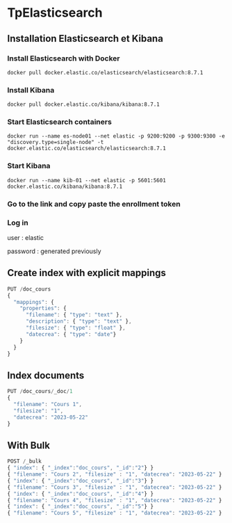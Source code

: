 # TpElasticsearch

## Installation Elasticsearch et Kibana

### Install Elasticsearch with Docker
```script
docker pull docker.elastic.co/elasticsearch/elasticsearch:8.7.1
```

### Install Kibana
```script
docker pull docker.elastic.co/kibana/kibana:8.7.1
```

### Start Elasticsearch containers 
```script
docker run --name es-node01 --net elastic -p 9200:9200 -p 9300:9300 -e "discovery.type=single-node" -t docker.elastic.co/elasticsearch/elasticsearch:8.7.1
```

### Start Kibana 
```script
docker run --name kib-01 --net elastic -p 5601:5601 docker.elastic.co/kibana/kibana:8.7.1
```

### Go to the link and copy paste the enrollment token

### Log in
user : elastic

password : generated previously

## Create index with explicit mappings
```javascript
PUT /doc_cours
{
  "mappings": {
    "properties": {
      "filename": { "type": "text" },
      "description": { "type": "text" },
      "filesize": { "type": "float" },
      "datecrea": { "type": "date"}
    }
  }
}
```

## Index documents 
```javascript
PUT /doc_cours/_doc/1
{
  "filename": "Cours 1",
  "filesize": "1",
  "datecrea": "2023-05-22"
}
```

## With Bulk
```javascript
POST /_bulk
{ "index": { "_index":"doc_cours", "_id":"2"} }
{ "filename": "Cours 2", "filesize" : "1", "datecrea": "2023-05-22" }
{ "index": { "_index":"doc_cours", "_id":"3"} }
{ "filename": "Cours 3", "filesize" : "1", "datecrea": "2023-05-22" }
{ "index": { "_index":"doc_cours", "_id":"4"} }
{ "filename": "Cours 4", "filesize" : "1", "datecrea": "2023-05-22" }
{ "index": { "_index":"doc_cours", "_id":"5"} }
{ "filename": "Cours 5", "filesize" : "1", "datecrea": "2023-05-22" }
``` 
